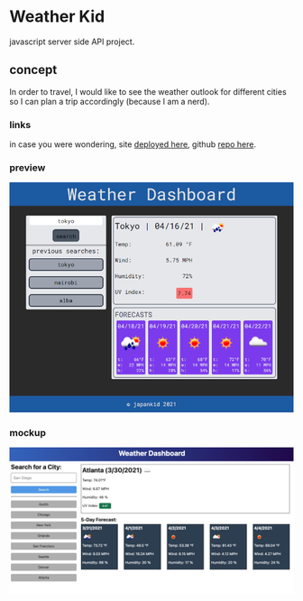 # Weather Kid

javascript server side API project.

## concept

In order to travel, I would like to see the weather outlook for different cities so I can plan a trip accordingly (because I am a nerd).

### links

in case you were wondering, site [deployed here](https://japankid-code.github.io/weather-boy), github [repo here](https://github.com/japankid-code/weather-boy).

### preview

![site appearance](preview2-wk.png)

### mockup

![gif showing site functionality](weather-app-demo.png)
